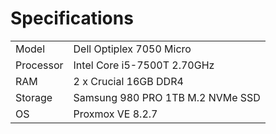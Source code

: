 # Specifications

|           |                                  |
| --------- | -------------------------------- |
| Model     | Dell Optiplex 7050 Micro         |
| Processor | Intel Core i5-7500T 2.70GHz      |
| RAM       | 2 x Crucial 16GB DDR4            |
| Storage   | Samsung 980 PRO 1TB M.2 NVMe SSD |
| OS        | Proxmox VE 8.2.7                 |

